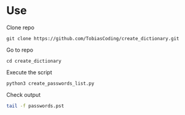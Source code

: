 # Use

Clone repo
```
git clone https://github.com/TobiasCoding/create_dictionary.git
```

Go to repo
```
cd create_dictionary
```

Execute the script
```
python3 create_passwords_list.py
```

Check output
```bash
tail -f passwords.pst
```

